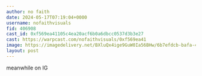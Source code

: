 ```yaml
---
author: no faith
date: 2024-05-17T07:19:04+0000
username: nofaithvisuals
fid: 406908
cast_id: 0xf569ea41105c4ea20acf6b0a6dbcc0537d3b3e27
cast: https://warpcast.com/nofaithvisuals/0xf569ea41
image: https://imagedelivery.net/BXluQx4ige9GuW0Ia56BHw/6b7efdcb-bafa-40ad-3d5d-31ed3e8b0b00/original
layout: post
---
```

meanwhile on IG  

<img src='https://imagedelivery.net/BXluQx4ige9GuW0Ia56BHw/6b7efdcb-bafa-40ad-3d5d-31ed3e8b0b00/original' alt='' referrerpolicy='no-referrer'/>